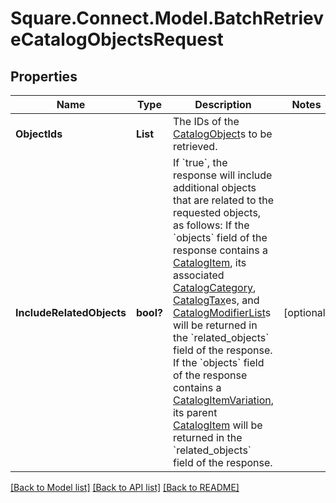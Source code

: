# Square.Connect.Model.BatchRetrieveCatalogObjectsRequest
## Properties

Name | Type | Description | Notes
------------ | ------------- | ------------- | -------------
**ObjectIds** | **List<string>** | The IDs of the [CatalogObject](#type-catalogobject)s to be retrieved. | 
**IncludeRelatedObjects** | **bool?** | If &#x60;true&#x60;, the response will include additional objects that are related to the requested objects, as follows:  If the &#x60;objects&#x60; field of the response contains a [CatalogItem](#type-catalogitem), its associated [CatalogCategory](#type-catalogcategory), [CatalogTax](#type-catalogtax)es, and [CatalogModifierList](#type-catalogmodifierlist)s will be returned in the &#x60;related_objects&#x60; field of the response. If the &#x60;objects&#x60; field of the response contains a [CatalogItemVariation](#type-catalogitemvariation), its parent [CatalogItem](#type-catalogitem) will be returned in the &#x60;related_objects&#x60; field of the response. | [optional] 



[[Back to Model list]](../README.md#documentation-for-models) [[Back to API list]](../README.md#documentation-for-api-endpoints) [[Back to README]](../README.md)

